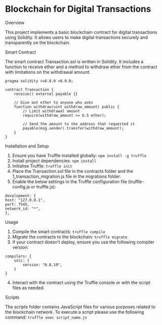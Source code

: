 # Blockchain for Digital Transactions
Overview

This project implements a basic blockchain contract for digital transactions using Solidity. It allows users to make digital transactions securely and transparently on the blockchain.

Smart Contract

The smart contract Transaction.sol is written in Solidity. It includes a function to receive ether and a method to withdraw ether from the contract with limitations on the withdrawal amount.

```
pragma solidity >=0.8.0 <0.9.0;

contract Transaction {
    receive() external payable {}

    // Give out ether to anyone who asks
    function withdraw(uint withdraw_amount) public {
        // Limit withdrawal amount
        require(withdraw_amount <= 0.5 ether);

        // Send the amount to the address that requested it
        payable(msg.sender).transfer(withdraw_amount);
    }
}
```

Installation and Setup

1. Ensure you have Truffle installed globally: ```npm install -g truffle```
2. Install project dependencies: ```npm install```
3. Initialise Truffle: ```truffle init```
4. Place the Transaction.sol file in the contracts folder and the 1_transaction_migration.js file in the migrations folder.
5. Enable the below settings in the Truffle configuration file (truffle-config.js or truffle.js):
```
development: {
host: "127.0.0.1",
port: 7545,
network_id: "*",
},
```

Usage

1. Compile the smart contracts: ```truffle compile```
2. Migrate the contracts to the blockchain: ```truffle migrate```
3. If your contract doesn't deploy, ensure you use the following compiler version:
```
compilers: {
    solc: {
        version: "0.8.19",
    }
}
```
4. Interact with the contract using the Truffle console or with the script files as needed.

Scripts

The scripts folder contains JavaScript files for various purposes related to the blockchain network. To execute a script please use the following command: ```truffle exec script_name.js```
